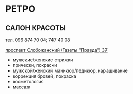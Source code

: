 # РЕТРО
## САЛОН КРАСОТЫ

тел. 096 874 70 04; 747 40 08

[проспект Слобожанский (Газеты "Правда") 37](https://www.google.com.ua/maps/place/48%C2%B030'01.2%22N+35%C2%B004'15.4%22E/@48.5003279,35.0703868,19z/data=!3m1!4b1!4m5!3m4!1s0x0:0x0!8m2!3d48.500327!4d35.070934?hl=ru)

* мужские/женские стрижки
* прически, покраски
* мужской/женский маникюр/педикюр, наращивание
* коррекция бровей, покраска
* косметология
* массаж
